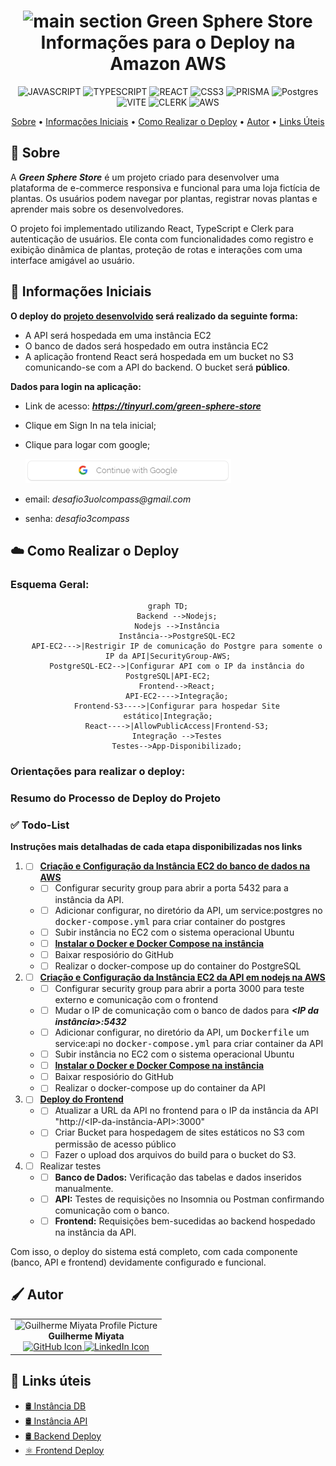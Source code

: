 [JAVASCRIPT__BADGE]: https://img.shields.io/badge/JavaScript-000?style=for-the-badge&logo=javascript
[TYPESCRIPT__BADGE]: https://img.shields.io/badge/TypeScript-007ACC?style=for-the-badge&logo=typescript&logoColor=white
[REACT__BADGE]: https://img.shields.io/badge/React-61DAFB?style=for-the-badge&logo=react&logoColor=black
[CSS3__BADGE]: https://img.shields.io/badge/CSS3-%231572B6.svg?style=for-the-badge&logo=css3&logoColor=white
[PRISMA__BADGE]: https://img.shields.io/badge/Prisma-2D3748?style=for-the-badge&logo=prisma&logoColor=white
[VITE__BADGE]: https://img.shields.io/badge/Vite-646CFF?style=for-the-badge&logo=vite&logoColor=white
[CLERK__BADGE]: https://img.shields.io/badge/Clerk-3F4451?style=for-the-badge&logo=clerk&logoColor=white
[AWS__BADGE]: https://img.shields.io/badge/AWS-%23FF9900.svg?style=for-the-badge&logo=amazon-aws&logoColor=white
[Postgres__BADGE]: https://img.shields.io/badge/postgres-%23316192.svg?style=for-the-badge&logo=postgresql&logoColor=white

<div align="center">

<h1 align="center" style="font-weight: bold;"><img src="./GreenSphere-web/src/assets/images/logo.svg" alt="main section" width="30px" > Green Sphere Store<br>Informações para o Deploy na Amazon AWS</h1>

![JAVASCRIPT][JAVASCRIPT__BADGE]
![TYPESCRIPT][TYPESCRIPT__BADGE]
![REACT][REACT__BADGE]
![CSS3][CSS3__BADGE]
![PRISMA][PRISMA__BADGE]
![Postgres][Postgres__BADGE]
![VITE][VITE__BADGE]
![CLERK][CLERK__BADGE]
![AWS][AWS__BADGE]

<a href="#about">Sobre</a> •
<a href="#init">Informações Iniciais</a> •
<a href="#deploy">Como Realizar o Deploy</a> •
<a href="#colab">Autor</a> •
<a href="#resources">Links Úteis</a>

</p>

</div>

<h2 id="about">📌 Sobre</h2>

A **_Green Sphere Store_** é um projeto criado para desenvolver uma plataforma de e-commerce responsiva e funcional para uma loja fictícia de plantas. Os usuários podem navegar por plantas, registrar novas plantas e aprender mais sobre os desenvolvedores.

O projeto foi implementado utilizando React, TypeScript e Clerk para autenticação de usuários. Ele conta com funcionalidades como registro e exibição dinâmica de plantas, proteção de rotas e interações com uma interface amigável ao usuário.

<h2 id='init'>🚩 Informações Iniciais</h2>

**O deploy do [projeto desenvolvido](https://github.com/g-Miyata/squard-desafio2-GreenSphere/blob/main/README.md) será realizado da seguinte forma:**

- A API será hospedada em uma instância EC2
- O banco de dados será hospedado em outra instância EC2
- A aplicação frontend React será hospedada em um bucket no S3 comunicando-se com a API do backend. O bucket será **público**.

**Dados para login na aplicação:**

- Link de acesso: ***https://tinyurl.com/green-sphere-store***
- Clique em Sign In na tela inicial;
- Clique para logar com google;

  ![alt text](./md/images/imagegoogle.png)

- email: _desafio3uolcompass@gmail.com_
- senha: _desafio3compass_

<h2 id='deploy'>☁️ Como Realizar o Deploy</h2>

### Esquema Geral:

<div align="center">

```mermaid
graph TD;
    Backend -->Nodejs;
    Nodejs -->Instância
    Instância-->PostgreSQL-EC2
    API-EC2--->|Restrigir IP de comunicação do Postgre para somente o IP da API|SecurityGroup-AWS;
    PostgreSQL-EC2-->|Configurar API com o IP da instância do PostgreSQL|API-EC2;
    Frontend-->React;
    API-EC2---->Integração;
    Frontend-S3---->|Configurar para hospedar Site estático|Integração;
    React---->|AllowPublicAccess|Frontend-S3;
    Integração -->Testes
    Testes-->App-Disponibilizado;
```

</div>

### Orientações para realizar o deploy:

### Resumo do Processo de Deploy do Projeto

### ✅ Todo-List

**Instruções mais detalhadas de cada etapa disponibilizadas nos links**

1. - [ ] [**Criação e Configuração da Instância EC2 do banco de dados na AWS**](./banco-instancia.md)
   - - [ ] Configurar security group para abrir a porta 5432 para a instância da API.
   - - [ ] Adicionar configurar, no diretório da API, um service:postgres no <kbd>docker-compose.yml</kbd> para criar container do postgres
   - - [ ] Subir instância no EC2 com o sistema operacional Ubuntu
   - - [ ] [**Instalar o Docker e Docker Compose na instância**](./deploy_backend.md)
   - - [ ] Baixar resposiório do GitHub
   - - [ ] Realizar o docker-compose up do container do PostgreSQL
2. - [ ] [**Criação e Configuração da Instância EC2 da API em nodejs na AWS**](./api-instancia.md)
   - - [ ] Configurar security group para abrir a porta 3000 para teste externo e comunicação com o frontend
   - - [ ] Mudar o IP de comunicação com o banco de dados para **_<IP da instância>:5432_**
   - - [ ] Adicionar configurar, no diretório da API, um <kbd>Dockerfile</kbd> um service:api no <kbd>docker-compose.yml</kbd> para criar container da API
   - - [ ] Subir instância no EC2 com o sistema operacional Ubuntu
   - - [ ] [**Instalar o Docker e Docker Compose na instância**](./deploy_backend.md)
   - - [ ] Baixar resposiório do GitHub
   - - [ ] Realizar o docker-compose up do container da API
3. - [ ] [**Deploy do Frontend**](./deploy_frontend.md)
   - - [ ] Atualizar a URL da API no frontend para o IP da instância da API "http://<IP-da-instância-API>:3000"
   - - [ ] Criar Bucket para hospedagem de sites estáticos no S3 com permissão de acesso público
   - - [ ] Fazer o upload dos arquivos do build para o bucket do S3.

4. - [ ] Realizar testes
   - - [ ] **Banco de Dados:** Verificação das tabelas e dados inseridos manualmente.
   - - [ ] **API:** Testes de requisições no Insomnia ou Postman confirmando comunicação com o banco.
   - - [ ] **Frontend:** Requisições bem-sucedidas ao backend hospedado na instância da API.

Com isso, o deploy do sistema está completo, com cada componente (banco, API e frontend) devidamente configurado e funcional.

<h2 id="colab">🖌 Autor</h2>

<table align="center">
  <tr style="display: flex; justify-content: space-around;" >
    <td align="center">
      <img src="./GreenSphere-web/src/assets/images/Miyata.jpg" width="200px;" height="200px;" alt="Guilherme Miyata Profile Picture"/><br>
      <b>Guilherme Miyata</b><br>
      <a href="https://github.com/g-Miyata">
        <img src="./GreenSphere-web/src/assets/images/github.png" width="20px;" alt="GitHub Icon"/>
      </a>
      <a href="https://www.linkedin.com/in/guilherme-miyata-612a71219/">
        <img src="./GreenSphere-web/src/assets/images/linkedin.png" width="20px;" alt="LinkedIn Icon"/>
      </a>
    </td>
  </tr>
</table>

<h2 id="resources">📄 Links úteis</h2>

- [🛢️ Instância DB](./banco-instancia.md)
- [🛢️ Instância API](./api-instancia.md)
- [🛢️ Backend Deploy](./deploy_backend.md)
- [⚛ Frontend Deploy](./deploy_frontend.md)

